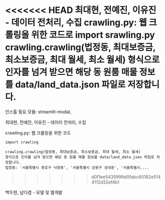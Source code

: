 <<<<<<< HEAD
최대현, 전예진, 이유진 - 데이터 전처리, 수집
crawling.py: 웹 크롤링을 위한 코드로
import srawling.py
crawling.crawling(법정동, 최대보증금, 최소보증금, 최대 월세, 최소 월세) 형식으로 인자를 넘겨 받으면 해당 동 원룸 매물 정보를 data/land_data.json 파일로 저장합니다.
=======
인스톨 필요 모듈: streamlit-modal, 


최대현, 전예진, 이유진 - 데이터 전처리, 수집

crawling.py: 웹 크롤링을 위한 코드

```
import crawling

crawling.crawling(법정동, 최대보증금, 최소보증금, 최대 월세, 최소 월세)
형식으로 인자를 넘겨 받으면 해당 동 원룸 매물 정보를 data/land_data.json 파일로 저장합니다.
법정동: '서울특별시 종로구 낙원동', '서울특별시 강동구 성내동', '서울특별시....
```
>>>>>>> d0f1ee5435999d0fabc60182e5144112d32ef4b1

백두현, 남다겸 - 모델 및 웹개발
